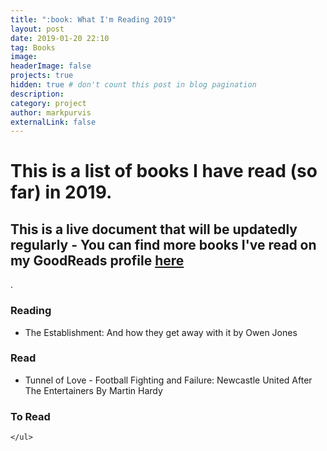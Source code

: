 ```yaml
---
title: ":book: What I'm Reading 2019"
layout: post
date: 2019-01-20 22:10
tag: Books
image:
headerImage: false
projects: true
hidden: true # don't count this post in blog pagination
description:
category: project
author: markpurvis
externalLink: false
---
```




<h1>This is a list of books I have read (so far) in 2019.</h1>


<h2> This is a live document that will be updatedly regularly - You can find more books I've read on my GoodReads profile <a href="//www.goodreads.com/review/list/9918109"> here </a> </h2>.

<h3>Reading</h3>
<ul class="reading">
	<li>The Establishment: And how they get away with it by Owen Jones</li>
</ul>

<h3>Read</h3>
<ul class="read">
	<li>Tunnel of Love - Football Fighting and Failure: Newcastle United After The Entertainers By Martin Hardy</li>
</ul>

<h3>To Read</h3>
<ul class="to-read">
</ul>

	</ul>

